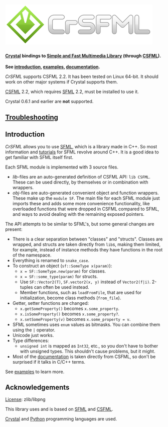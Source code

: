 # ![CrSFML](logo.png)

#### [Crystal][] bindings to [Simple and Fast Multimedia Library][sfml] (through [CSFML][]).

**See [introduction](#introduction), [examples](examples), [documentation][].**

*CrSFML* supports CSFML 2.2. It has been tested on Linux 64-bit. It should work on other major systems if Crystal supports them.

[CSFML][] 2.2, which requires [SFML][] 2.2, must be installed to use it.

Crystal 0.6.1 and earlier are **not** supported.


[Troubleshooting][]
-------------------


Introduction
------------

*CrSFML* allows you to use [SFML][], which is a library made in C++. So most information and [tutorials][sfml-tutorials] for SFML revolve around C++. It is a good idea to get familiar with SFML itself first.

Each SFML module is implemented with 3 source files.

- *lib*-files are an auto-generated definition of CSFML API: `lib CSFML`. These can be used directly, by themselves or in combination
with wrappers.
- *obj*-files are auto-generated convenient object and function wrappers. These make up the `module SF`. The main file for each SFML module just imports these and adds some more convenience functionality, like overloaded functions that were dropped in CSFML compared to SFML, and ways to avoid dealing with the remaining exposed pointers.

The API attempts to be similar to SFML's, but some general changes are present:

- There is a clear separation between "classes" and "structs". Classes are wrapped, and structs are taken directly from `lib`s, making them limited, for example, instead of instance methods they have functions in the root of the namespace.
- Everything is renamed to `snake_case`.
- To construct an object (`sf::SomeType x(param)`):
    - `x = SF::SomeType.new(param)` for classes.
    - `x = SF::some_type(param)` for structs.
    - Use `SF::Vector2(T)`, `SF.vector2(x, y)` instead of `Vector2(f|i)`. 2-tuples can often be used instead.
    - Member functions, such as `loadFromFile`, that are used for initialization, become class methods (`from_file`).
- Getter, setter functions are changed:
    - `x.getSomeProperty()` becomes `x.some_property`.
    - `x.isSomeProperty()` becomes `x.some_property?`.
    - `x.setSomeProperty(v)` becomes `x.some_property = v`.
- SFML sometimes uses `enum` values as bitmasks. You can combine them using the `|` operator.
- Unicode just works.
- Type differences:
    - `unsigned int` is mapped as `Int32`, etc., so you don't have to bother with unsigned types. This shouldn't cause problems, but it might.
- Most of the [documentation][] is taken directly from CSFML, so don't be surprised if it talks in C/C++ terms.

See [examples](examples) to learn more.


Acknowledgements
----------------

[License](LICENSE): zlib/libpng

This library uses and is based on [SFML][] and [CSFML][].

[Crystal][] and [Python][] programming languages are used.


[documentation]: http://blaxpirit.github.io/crsfml/
[troubleshooting]: https://github.com/BlaXpirit/crsfml/wiki/Troubleshooting
[sfml]: http://www.sfml-dev.org/ "Simple and Fast Multimedia Library"
[csfml]: http://www.sfml-dev.org/download/csfml/
[sfml-tutorials]: http://www.sfml-dev.org/tutorials/
[crystal]: http://crystal-lang.org/
[python]: http://python.org/
